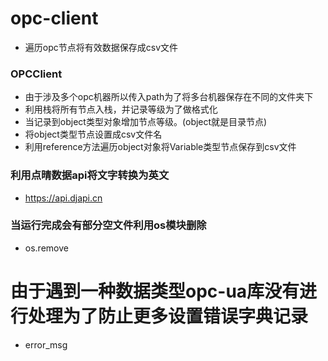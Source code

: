 # opc-client
+ 遍历opc节点将有效数据保存成csv文件

### OPCClient
+ 由于涉及多个opc机器所以传入path为了将多台机器保存在不同的文件夹下
+ 利用栈将所有节点入栈，并记录等级为了做格式化
+ 当记录到object类型对象增加节点等级。(object就是目录节点)
+ 将object类型节点设置成csv文件名
+ 利用reference方法遍历object对象将Variable类型节点保存到csv文件

### 利用点晴数据api将文字转换为英文
+ https://api.djapi.cn

### 当运行完成会有部分空文件利用os模块删除
+ os.remove

# 由于遇到一种数据类型opc-ua库没有进行处理为了防止更多设置错误字典记录
+ error_msg
